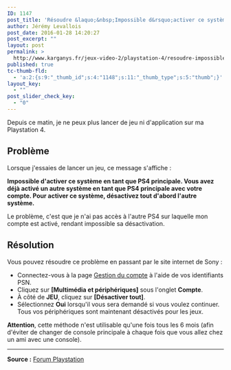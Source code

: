 ```yaml
---
ID: 1147
post_title: 'Résoudre &laquo;&nbsp;Impossible d&rsquo;activer ce système en tant que PS4 principale&nbsp;&raquo;'
author: Jérémy Levallois
post_date: 2016-01-28 14:20:27
post_excerpt: ""
layout: post
permalink: >
  http://www.karganys.fr/jeux-video-2/playstation-4/resoudre-impossible-dactiver-ce-systeme-en-tant-que-ps4-principale/
published: true
tc-thumb-fld:
  - 'a:2:{s:9:"_thumb_id";s:4:"1148";s:11:"_thumb_type";s:5:"thumb";}'
layout_key:
  - ""
post_slider_check_key:
  - "0"
---
```

Depuis ce matin, je ne peux plus lancer de jeu ni d'application sur ma Playstation 4.

## Problème

Lorsque j'essaies de lancer un jeu, ce message s'affiche :

**Impossible d'activer ce système en tant que PS4 principale. Vous avez déjà activé un autre système en tant que PS4 principale avec votre compte. Pour activer ce système, désactivez tout d'abord l'autre système.**

Le problème, c'est que je n'ai pas accès à l'autre PS4 sur laquelle mon compte est activé, rendant impossible sa désactivation.

## Résolution

Vous pouvez résoudre ce problème en passant par le site internet de Sony :

- Connectez-vous à la page [Gestion du compte][1] à l'aide de vos identifiants PSN.
- Cliquez sur **[Multimédia et périphériques]** sous l'onglet **Compte**.
- À côté de **JEU**, cliquez sur **[Désactiver tout]**.
- Sélectionnez **Oui** lorsqu'il vous sera demandé si vous voulez continuer. Tous vos périphériques sont maintenant désactivés pour les jeux.

**Attention**, cette méthode n'est utilisable qu'une fois tous les 6 mois (afin d'éviter de changer de console principale à chaque fois que vous allez chez un ami avec une console).

* * *

**Source :** [Forum Playstation][2]

 [1]: https://account.sonyentertainmentnetwork.com/pc/login.action?request
 [2]: http://community.eu.playstation.com/t5/Assistance-PS4/Probl%C3%A8me-d-activation-de-ma-PS4-principale-Besoin-d-aide-SVP/m-p/22874952#M11461
